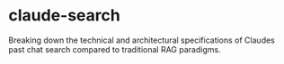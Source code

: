 # claude-search
Breaking down the technical and architectural specifications of Claudes past chat search compared to traditional RAG paradigms.
